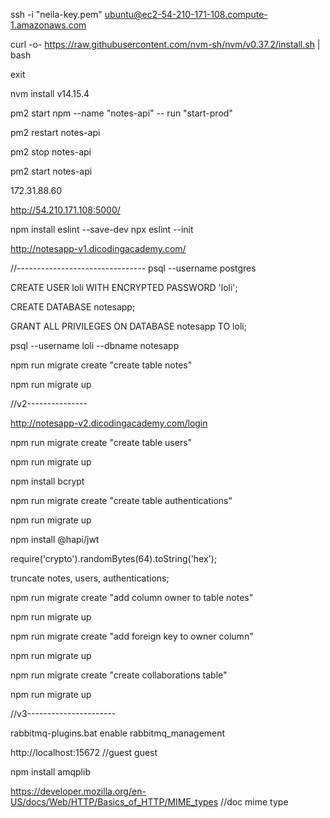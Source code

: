 ssh -i "neila-key.pem" ubuntu@ec2-54-210-171-108.compute-1.amazonaws.com

curl -o- https://raw.githubusercontent.com/nvm-sh/nvm/v0.37.2/install.sh | bash

exit

nvm install v14.15.4

pm2 start npm --name "notes-api" -- run "start-prod" 

pm2 restart notes-api

pm2 stop notes-api

pm2 start notes-api

172.31.88.60

http://54.210.171.108:5000/



npm install eslint --save-dev
npx eslint --init

http://notesapp-v1.dicodingacademy.com/

//--------------------------------
psql --username postgres

CREATE USER loli WITH ENCRYPTED PASSWORD 'loli';

CREATE DATABASE notesapp;

GRANT ALL PRIVILEGES ON DATABASE notesapp TO loli;

psql --username loli --dbname notesapp

npm run migrate create "create table notes"

npm run migrate up


//v2---------------

http://notesapp-v2.dicodingacademy.com/login

npm run migrate create "create table users"

npm run migrate up

npm install bcrypt

npm run migrate create "create table authentications"

npm run migrate up

npm install @hapi/jwt

require('crypto').randomBytes(64).toString('hex');

truncate notes, users, authentications;

npm run migrate create "add column owner to table notes"

npm run migrate up

npm run migrate create "add foreign key to owner column"

npm run migrate up

npm run migrate create "create collaborations table"

npm run migrate up

//v3----------------------

rabbitmq-plugins.bat enable rabbitmq_management

http://localhost:15672   //guest guest

npm install amqplib

https://developer.mozilla.org/en-US/docs/Web/HTTP/Basics_of_HTTP/MIME_types  //doc mime type